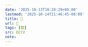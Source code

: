 ```yaml
---
date: '2025-10-13T10:28:29+08:00'
lastmod: '2025-10-14T21:46:45-08:00'
title: 􄯂
url: 􄯂
tags: [𦛚]
src: DCCV
note:
---
```


